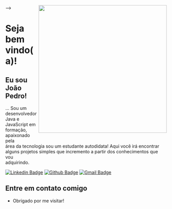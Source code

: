 <img align="right" width="400" height="400" src="https://www.pinterest.ie/pin/351843789642345736/"> -->

# Seja bem vindo(a)!
## Eu sou João Pedro!

... Sou um desenvolvedor Java e JavaScript em formação, apaixonado pela<br>
área da tecnologia sou um estudante autodidata! Aqui você irá encontrar<br>
alguns projetos simples que incremento a partir dos conhecimentos que vou<br>
adquirindo.

[![Linkedin Badge](https://img.shields.io/badge/-LinkedIn-blue?style=flat-square&logo=Linkedin&logoColor=white&link=link_do_seu_perfil_no_linkedin)](https://www.linkedin.com/in/pedrosantos170/)
[![Github Badge](https://img.shields.io/badge/-Github-000?style=flat-square&logo=Github&logoColor=white&link=link_do_seu_perfil_no_github)](https://github.com/Pedro170)
[![Gmail Badge](https://img.shields.io/badge/-Gmail-c14438?style=flat-square&logo=Gmail&logoColor=white&link=mailto:seu_email)](https://mail.google.com/mail/u/0/#inbox)

## Entre em contato comigo
- Obrigado por me visitar!

<!--
**Pedro170/Pedro170** is a ✨ _special_ ✨ repository because its `README.md` (this file) appears on your GitHub profile.

Here are some ideas to get you started:

- 🔭 I’m currently working on ...
- 🌱 I’m currently learning ...
- 👯 I’m looking to collaborate on ...
- 🤔 I’m looking for help with ...
- 💬 Ask me about ...
 -   📫 How to reach me: ...
- 😄 Pronouns: ...
- ⚡ Fun fact: ...
-->
